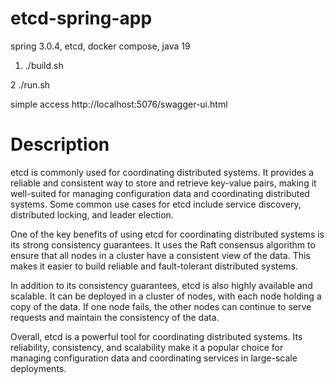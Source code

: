 # etcd-spring-app
spring 3.0.4, etcd, docker compose, java 19

1. ./build.sh

2 ./run.sh

simple access http://localhost:5076/swagger-ui.html

# Description

etcd is commonly used for coordinating distributed systems. It provides a reliable and consistent way to store and retrieve key-value pairs, making it well-suited for managing configuration data and coordinating distributed systems. Some common use cases for etcd include service discovery, distributed locking, and leader election.

One of the key benefits of using etcd for coordinating distributed systems is its strong consistency guarantees. It uses the Raft consensus algorithm to ensure that all nodes in a cluster have a consistent view of the data. This makes it easier to build reliable and fault-tolerant distributed systems.

In addition to its consistency guarantees, etcd is also highly available and scalable. It can be deployed in a cluster of nodes, with each node holding a copy of the data. If one node fails, the other nodes can continue to serve requests and maintain the consistency of the data.

Overall, etcd is a powerful tool for coordinating distributed systems. Its reliability, consistency, and scalability make it a popular choice for managing configuration data and coordinating services in large-scale deployments.
